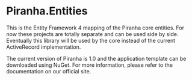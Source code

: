 ﻿Piranha.Entities
================
This is the Entity Framework 4 mapping of the Piranha core entities. For now
these projects are totally separate and can be used side by side. Eventually 
this library will be used by the core instead of the current ActiveRecord 
implementation.

The current version of Piranha is 1.0 and the application template can be
downloaded using NuGet. For more information, please refer to the documentation
on our official site.
